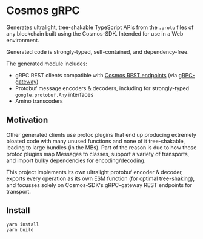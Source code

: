 # Cosmos gRPC

Generates ultralight, tree-shakable TypeScript APIs from the `.proto` files of any blockchain built using the Cosmos-SDK. Intended for use in a Web environment.

Generated code is strongly-typed, self-contained, and dependency-free.

The generated module includes:
 - gRPC REST clients compatible with [Cosmos REST endpoints](https://docs.cosmos.network/v0.45/core/grpc_rest.html#grpc-gateway-rest-routes) (via [gRPC-gateway](https://grpc-ecosystem.github.io/grpc-gateway/))
 - Protobuf message encoders & decoders, including for strongly-typed `google.protobuf.Any` interfaces
 - Amino transcoders


## Motivation

Other generated clients use protoc plugins that end up producing extremely bloated code with many unused functions and none of it tree-shakable, leading to large bundles (in the MBs). Part of the reason is due to how those protoc plugins map Messages to classes, support a variety of transports, and import bulky dependencies for encoding/decoding.

This project implements its own ultralight protobuf encoder & decoder, exports every operation as its own ESM function (for optimal tree-shaking), and focusses solely on Cosmos-SDK's gRPC-gateway REST endpoints for transport.


## Install
```shell
yarn install
yarn build
```
